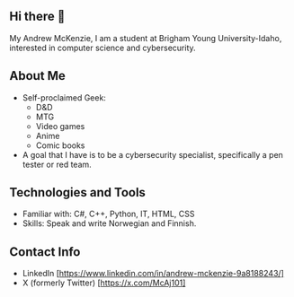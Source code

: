 ## Hi there 👋
My Andrew McKenzie, I am a student at Brigham Young University-Idaho, interested in computer science and cybersecurity. 

## About Me
- Self-proclaimed Geek:
    - D&D
    - MTG
    - Video games
    - Anime
    - Comic books
- A goal that I have is to be a cybersecurity specialist, specifically a pen tester or red team.

## Technologies and Tools
- Familiar with: C#, C++, Python, IT, HTML, CSS
- Skills: Speak and write Norwegian and Finnish.  

## Contact Info
- LinkedIn [https://www.linkedin.com/in/andrew-mckenzie-9a8188243/]
- X (formerly Twitter) [https://x.com/McAj101]

<!--
**AjMcKenzie/AjMcKenzie** is a ✨ _special_ ✨ repository because its `README.md` (this file) appears on your GitHub profile.

Here are some ideas to get you started:

- 🔭 I’m currently working on ...
- 🌱 I’m currently learning ...
- 👯 I’m looking to collaborate on ...
- 🤔 I’m looking for help with ...
- 💬 Ask me about ...
- 📫 How to reach me: ...
- 😄 Pronouns: ...
- ⚡ Fun fact: ...
-->
